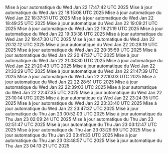 Mise à jour automatique du Wed Jan 22 17:47:42 UTC 2025
Mise à jour automatique du Wed Jan 22 18:15:08 UTC 2025
Mise à jour automatique du Wed Jan 22 18:37:51 UTC 2025
Mise à jour automatique du Wed Jan 22 18:49:25 UTC 2025
Mise à jour automatique du Wed Jan 22 19:09:21 UTC 2025
Mise à jour automatique du Wed Jan 22 19:21:19 UTC 2025
Mise à jour automatique du Wed Jan 22 19:33:38 UTC 2025
Mise à jour automatique du Wed Jan 22 19:47:30 UTC 2025
Mise à jour automatique du Wed Jan 22 20:12:12 UTC 2025
Mise à jour automatique du Wed Jan 22 20:28:19 UTC 2025
Mise à jour automatique du Wed Jan 22 20:35:59 UTC 2025
Mise à jour automatique du Wed Jan 22 20:47:37 UTC 2025
Mise à jour automatique du Wed Jan 22 21:08:30 UTC 2025
Mise à jour automatique du Wed Jan 22 21:20:43 UTC 2025
Mise à jour automatique du Wed Jan 22 21:33:29 UTC 2025
Mise à jour automatique du Wed Jan 22 21:47:39 UTC 2025
Mise à jour automatique du Wed Jan 22 22:10:03 UTC 2025
Mise à jour automatique du Wed Jan 22 22:28:51 UTC 2025
Mise à jour automatique du Wed Jan 22 22:39:03 UTC 2025
Mise à jour automatique du Wed Jan 22 22:47:35 UTC 2025
Mise à jour automatique du Wed Jan 22 23:10:14 UTC 2025
Mise à jour automatique du Wed Jan 22 23:24:35 UTC 2025
Mise à jour automatique du Wed Jan 22 23:33:40 UTC 2025
Mise à jour automatique du Wed Jan 22 23:47:37 UTC 2025
Mise à jour automatique du Thu Jan 23 00:52:03 UTC 2025
Mise à jour automatique du Thu Jan 23 02:09:24 UTC 2025
Mise à jour automatique du Thu Jan 23 02:51:47 UTC 2025
Mise à jour automatique du Thu Jan 23 03:12:47 UTC 2025
Mise à jour automatique du Thu Jan 23 03:29:59 UTC 2025
Mise à jour automatique du Thu Jan 23 03:41:33 UTC 2025
Mise à jour automatique du Thu Jan 23 03:48:57 UTC 2025
Mise à jour automatique du Thu Jan 23 04:13:21 UTC 2025
